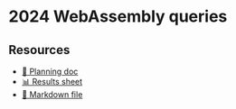 # 2024 WebAssembly queries

<!--
  This directory contains all of the 2024 WebAssembly chapter queries.

  Each query should have a corresponding `metric_name.sql` file.
  Note that readers are linked to this directory, so try to make the SQL file names descriptive for easy browsing.

  Analysts: if helpful, you can use this README to give additional info about the queries.
-->

## Resources

- [📄 Planning doc][~google-doc]
- [📊 Results sheet][~google-sheets]
- [📝 Markdown file][~chapter-markdown]

[~google-doc]: https://docs.google.com/document/d/1GFRuWbGXJAErz1g7bPs7cyQM26ZVrzCLcI0EA4QUvdI/edit
[~google-sheets]: https://docs.google.com/spreadsheets/d/1Qfp5d_xWuUolLJVBt8iQWUpqlubpHHf3_SY9TKYYzXM/edit#gid=1778117656
[~chapter-markdown]: https://github.com/HTTPArchive/almanac.httparchive.org/tree/main/src/content/en/2024/webassembly.md

